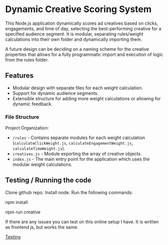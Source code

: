 # Dynamic Creative Scoring System

This Node.js application dynamically scores ad creatives based on clicks, engagements, and time of day, selecting the best-performing creative for a specified audience segment. It is modular, separating rules/weight calculations into their own folder and dynamically importing them.

A future design can be deciding on a naming scheme for the creative properties that allows for a fully programmatic import and execution of logic from the rules folder.

## Features

- Modular design with separate files for each weight calculation.
- Support for dynamic audience segments.
- Extensible structure for adding more weight calculations or allowing for dynamic feedback.

### File Structure

Project Organization:

- `/rules` - Contains separate modules for each weight calculation (`calculateClickWeight.js`, `calculateEngagementWeight.js`, `calculateTimeWeight.js`).
- `creatives.js` - Module exporting the array of creative objects.
- `index.js` - The main entry point for the application which uses the modular weight calculations.

## Testing / Running the code

Clone github repo. Install node. Run the following commands:

npm install

npm run creative

If there are any issues you can test on this online setup I have. It is written as frontend js, but works the same.

[Testing](https://playcode.io/1826494)

